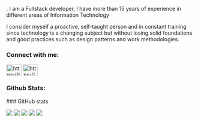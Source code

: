 
.
I am a Fullstack developer, I have more than 15 years of experience in different areas of Information Technology

I consider myself a proactive, self-taught person and in constant training since technology is a changing subject but without losing solid foundations and good practices such as design patterns and work methodologies.

<h3 align="left">Connect with me:</h3>
<p align="left">
<a href="https://twitter.com/https://twitter.com/mariofelipelue4" target="blank"><img align="center" src="https://raw.githubusercontent.com/rahuldkjain/github-profile-readme-generator/master/src/images/icons/Social/twitter.svg" alt="https://twitter.com/mariofelipelue4" height="30" width="40" /></a>
<a href="https://linkedin.com/in/https://www.linkedin.com/in/marioluevano-villagomez/" target="blank"><img align="center" src="https://raw.githubusercontent.com/rahuldkjain/github-profile-readme-generator/master/src/images/icons/Social/linked-in-alt.svg" alt="https://www.linkedin.com/in/marioluevano-villagomez/" height="30" width="40" /></a>
</p>

<h3 align="left">Github Stats:</h3>
### GitHub stats

![](https://github-profile-summary-cards.vercel.app/api/cards/profile-details?username=mfluevano&theme=github)
![](https://github-profile-summary-cards.vercel.app/api/cards/repos-per-language?username=mfluevano&theme=github)
![](https://github-profile-summary-cards.vercel.app/api/cards/most-commit-language?username=mfluevano&theme=github)
![](https://github-profile-summary-cards.vercel.app/api/cards/stats?username=mfluevano&theme=github)
![](https://github-profile-summary-cards.vercel.app/api/cards/productive-time?username=mfluevano&theme=github)


